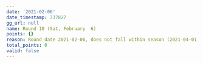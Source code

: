 ```yaml
---
date: '2021-02-06'
date_timestamp: 737827
gg_url: null
name: Round 10 (Sat, February  6)
points: {}
reason: Round date 2021-02-06, does not fall within season (2021-04-01 to 2021-12-30)
total_points: 0
valid: false
---
```

